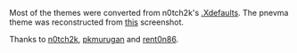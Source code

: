 Most of the themes were converted from n0tch2k's [.Xdefaults](http://rawtec.de/dotfiles/Xdefaults.html).
The pnevma theme was reconstructed from [this](https://bbs.archlinux.org/viewtopic.php?pid=580775#p580775) screenshot.

Thanks to [n0tch2k](http://n0tch2k.deviantart.com/), [pkmurugan](http://pkmurugan.deviantart.com/) and [rent0n86](http://rent0n86.deviantart.com/).